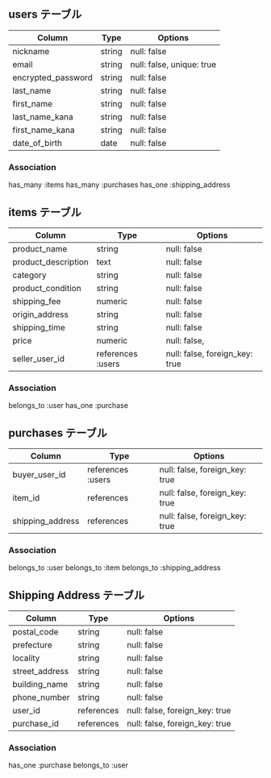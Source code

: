 ## users テーブル
| Column             | Type   | Options                   |
| ------------------ | ------ | ------------------------- |
| nickname           | string | null: false               |
| email              | string | null: false, unique: true |
| encrypted_password | string | null: false               |
| last_name          | string | null: false               |
| first_name         | string | null: false               |
| last_name_kana     | string | null: false               |
| first_name_kana    | string | null: false               |
| date_of_birth      | date   | null: false               |

### Association
has_many :items
has_many :purchases
has_one :shipping_address

## items テーブル
| Column              | Type              | Options                        |
| ------------------- | ----------------- | ------------------------------ |
| product_name        | string            | null: false                    |
| product_description | text              | null: false                    |
| category            | string            | null: false                    |
| product_condition   | string            | null: false                    |
| shipping_fee        | numeric           | null: false                    |
| origin_address      | string            | null: false                    |
| shipping_time       | string            | null: false                    |
| price               | numeric           | null: false,                   |
| seller_user_id      | references :users | null: false, foreign_key: true |

### Association
belongs_to :user
has_one :purchase

## purchases テーブル
| Column              | Type              | Options                        |
| ------------------- | ----------------- | ------------------------------ |
| buyer_user_id       | references :users | null: false, foreign_key: true |
| item_id             | references        | null: false, foreign_key: true |
| shipping_address    | references        | null: false, foreign_key: true |

### Association
belongs_to :user
belongs_to :item
belongs_to :shipping_address

## Shipping Address テーブル
| Column              | Type       | Options                        |
| ------------------- | ---------- | ------------------------------ |
| postal_code         | string     | null: false                    |
| prefecture          | string     | null: false                    |
| locality            | string     | null: false                    |
| street_address      | string     | null: false                    |
| building_name       | string     | null: false                    |
| phone_number        | string     | null: false                    |
| user_id             | references | null: false, foreign_key: true |
| purchase_id         | references | null: false, foreign_key: true |

### Association
has_one :purchase
belongs_to :user